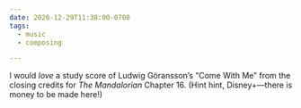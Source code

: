 ```yaml
---
date: 2020-12-29T11:38:00-0700
tags:
  - music
  - composing

---
```


I would *love* a study score of Ludwig Göransson’s “Come With Me” from the closing credits for <cite>The Mandalorian</cite> Chapter 16. (Hint hint, Disney+—there is money to be made here!)
